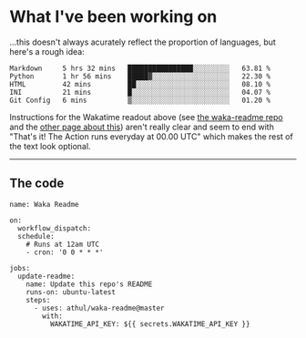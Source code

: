# What I've been working on

…this doesn't always acurately reflect the proportion of languages, but here's a rough idea:

<!--START_SECTION:waka-->
```text
Markdown     5 hrs 32 mins   ████████████████░░░░░░░░░   63.81 % 
Python       1 hr 56 mins    █████▓░░░░░░░░░░░░░░░░░░░   22.30 % 
HTML         42 mins         ██░░░░░░░░░░░░░░░░░░░░░░░   08.10 % 
INI          21 mins         █░░░░░░░░░░░░░░░░░░░░░░░░   04.07 % 
Git Config   6 mins          ▒░░░░░░░░░░░░░░░░░░░░░░░░   01.20 % 
```
<!--END_SECTION:waka-->

Instructions for the Wakatime readout above (see [the waka-readme repo](https://github.com/athul/waka-readme) and the [other page about this](https://github.com/marketplace/actions/waka-readme)) aren't really clear and seem to end with "That's it! The Action runs everyday at 00.00 UTC" which makes the rest of the text look optional.

---

## The code

```
name: Waka Readme

on:
  workflow_dispatch:
  schedule:
    # Runs at 12am UTC
    - cron: '0 0 * * *'

jobs:
  update-readme:
    name: Update this repo's README
    runs-on: ubuntu-latest
    steps:
      - uses: athul/waka-readme@master
        with:
          WAKATIME_API_KEY: ${{ secrets.WAKATIME_API_KEY }}
```

